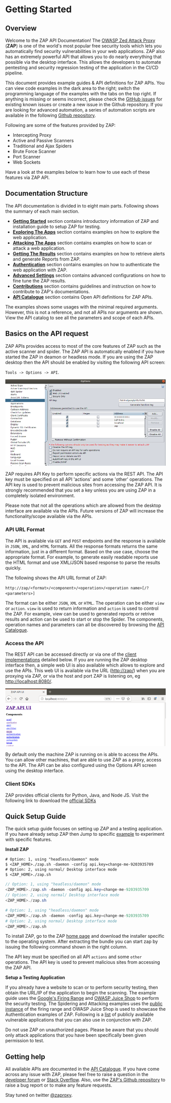 <a name="welcome"></a>Getting Started
=====================

Overview
--------

Welcome to the ZAP API Documentation! The [OWASP Zed Attack Proxy](https://www.owasp.org/index.php/OWASP_Zed_Attack_Proxy_Project) (**ZAP**) 
is one of the world's most popular free security tools which lets you automatically find security vulnerabilities in your 
web applications. ZAP also has an extremely powerful API that allows you to do nearly everything that possible via the desktop interface.
This allows the developers to automate pentesting and security regression testing of the application in the CI/CD pipeline. 


This document provides example guides & API definitions for ZAP APIs. You can view code examples in the dark area to 
the right; switch the programming language of the examples with the tabs on the top right. If anything is missing or seems 
incorrect, please check the [GitHub issues](https://github.com/zaproxy/zaproxy/issues) for existing known issues or create a new issue
in the Github repository. If you are looking for advanced automation, a series of automation scripts are available 
in the following [Github repository](https://github.com/zaproxy/community-scripts).

Following are some of the features provided by ZAP:

* Intercepting Proxy
* Active and Passive Scanners
* Traditional and Ajax Spiders
* Brute Force Scanner
* Port Scanner
* Web Sockets

Have a look at the examples below to learn how to use each of these features via ZAP API.

Documentation Structure
---------------

The API documentation is divided in to eight main parts. Following shows the summary of each main section.

* [**Getting Started**](#welcome) section contains introductory information of ZAP and installation guide to setup ZAP for testing.
* [**Exploring The Apps**](#explore) section contains examples on how to explore the web application.
* [**Attacking The Apps**](#attack) section contains examples on how to scan or attack a web application.
* [**Getting The Results**](#results) section contains examples on how to retrieve alerts and generate Reports from ZAP.
* [**Authentication**](#auth) section contains examples on how to authenticate the web application with ZAP.
* [**Advanced Settings**](#examples) section contains advanced configurations on how to fine tune the ZAP results.
* [**Contributions**](#contribution) section contains guidelines and instruction on how to contribute to ZAP's documentations.
* [**API Catalogue**](#api_catalogue) section contains Open API definitions for ZAP APIs. 

<aside class="notice">
The examples shows some usages with the minimal required arguments. However, this is not a reference, and not all APIs 
nor arguments are shown. View the API catalog to see all the parameters and scope of each APIs.
</aside>


Basics on the API request
-------------------------

ZAP APIs provides access to most of the core features of ZAP such as the active scanner and spider. The ZAP API is automatically 
enabled if you have started the ZAP in deamon or headless mode. If you are using the ZAP desktop then the API should be enabled
by visiting the following API screen: 

`Tools -> Options -> API`.

![zap_desktop_api](../images/zap_desktop_api.png)

<aside class="notice">
ZAP requires API Key to perform specific actions via the REST API. The API key must be specified on all API 'actions' and some 'other' operations. 
The API key is used to prevent malicious sites from accessing the ZAP API. It is strongly recommended that you set a key 
unless you are using ZAP in a completely isolated environment.
</aside>

Please note that not all the operations which are allowed from the desktop interface are available via the APIs. 
Future versions of ZAP will increase the functionality/scope available via the APIs.

### API URL Format

The API is available via `GET` and `POST` endpoints and the response is available in `JSON`, `XML`, and `HTML` formats. All the 
response formats returns the same information, just in a different format. Based on the use case, choose the appropriate format. 
For example, to generate easily readable reports use the HTML format and use XML/JSON based response to parse the results quickly.

The following shows the API URL format of ZAP:

`http://zap/<format>/<component>/<operation>/<operation name>[/?<parameters>]`

The format can be either `JSON`, `XML` or `HTML`. The operation can be either `view` or `action`. `view` is used to return
information and `action` is used to control the ZAP. For example, view can be used to generated reports or retrive results and 
action can be used to start or stop the Spider. The components, operation names and parameters can all be discovered by 
browsing the [API Catalogue](#api_catalogue).

### Access the API

The REST API can be accessed directly or via one of the [client implementations](#client_sdk) detailed below. If you are 
running the ZAP desktop interface then, a simple web UI is also available which allows to explore and use the APIs. 
This web UI is available via the URL ([http://zap/](http://zap/)) when you are proxying via ZAP, or via the host and port ZAP 
is listening on, eg [http://localhost:8080/](http://localhost:8080/). 

![zap_api_ui](../images/zap_api_ui.png)

By default only the machine ZAP is running on is able to access the APIs. You can allow other machines, that are able to 
use ZAP as a proxy, access to the API. The API can be also configured using the Options API screen using the desktop interface.

### <a name="client_sdk"></a>Client SDKs


ZAP provides official clients for Python, Java, and Node JS. Visit the following link to download the [official SDKs](https://github.com/zaproxy/zaproxy/wiki/ApiDetails) 


Quick Setup Guide
---------------

The quick setup guide focuses on setting up _ZAP_ and a testing application. If you have already setup ZAP then Jump to 
specific [example](#examples) to experiment with specific features.

**Install  ZAP**

``` shell
# Option: 1, using "headless/daemon" mode
$ <ZAP_HOME>./zap.sh -daemon -config api.key=change-me-9203935709
# Option: 2, using normal/ Desktop interface mode
$ <ZAP_HOME>./zap.sh
```

``` java
// Option: 1, using "headless/daemon" mode
<ZAP_HOME>./zap.sh -daemon -config api.key=change-me-9203935709
// Option: 2, using normal/ Desktop interface mode
<ZAP_HOME>./zap.sh
```

``` python
# Option: 1, using "headless/daemon" mode
<ZAP_HOME>./zap.sh -daemon -config api.key=change-me-9203935709
# Option: 2, using normal/ Desktop interface mode
<ZAP_HOME>./zap.sh
```

To install ZAP, go to the ZAP [home page](https://github.com/zaproxy/zaproxy/wiki/Downloads) and download the installer specific to the 
operating system. After extracting the bundle you can start zap by issuing the following command shown in the right column.

The API key must be specified on all API `actions` and some `other` operations. The API key is used to prevent malicious 
sites from accessing the ZAP API. 

**Setup a Testing Application**

If you already have a website to scan or to perform security testing, then obtain the URL/IP of the application to begin the scanning. 
The example guide uses the [Google's Firing Range](https://github.com/google/firing-range) and 
[OWASP Juice Shop](https://github.com/bkimminich/juice-shop) to perform the security testing. 
The Spidering and Attacking examples uses the [public instance](https://public-firing-range.appspot.com) of the 
firing range and OWASP Juice Shop is used to showcase the Authentication examples of ZAP. Following 
is a [list](https://www.owasp.org/index.php/OWASP_Vulnerable_Web_Applications_Directory_Project#tab=On-Line_apps) 
of publicly available vulnerable applications that you can also use in conjunction with ZAP.

<aside class="warning">
Do not use ZAP on unauthorized pages. Please be aware that you should only attack applications that you have been 
specifically been given permission to test.
</aside>

Getting help
------------

All available APIs are documented in the [API Catalogue](#api_catalogue). If you have come across any issue with ZAP, 
please feel free to raise a question in the [developer forum](https://groups.google.com/d/forum/zaproxy-develop) or 
[Stack Overflow](https://stackoverflow.com/questions/tagged/zap). Also, use the [ZAP's Github repository]((https://github.com/zaproxy/zaproxy/issues)) 
to raise a bug report or to make any feature requests.

Stay tuned on twitter [@zaproxy](https://twitter.com/zaproxy).
